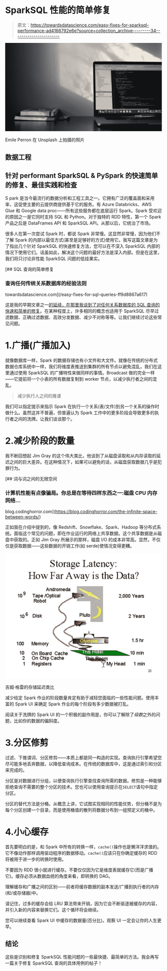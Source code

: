 # SparkSQL 性能的简单修复

> 原文：<https://towardsdatascience.com/easy-fixes-for-sparksql-performance-ad4166792e6e?source=collection_archive---------34----------------------->

![](img/d5f1a464e496c8cd03205b4a1cf5d6aa.png)

Emile Perron 在 Unsplash 上拍摄的照片

## 数据工程

## 针对 performant SparkSQL & PySpark 的快速简单的修复、最佳实践和检查

S park 是当今最流行的数据分析和工程工具之一。它拥有广泛的覆盖面和采用率，这促使主要的云提供商提供基于它的服务。有 Azure Databricks、AWS Glue 和 Google data proc——所有这些服务都在底层运行 Spark。Spark 受欢迎的原因之一是它同时支持 SQL 和 Python。对于独特的 RDD 特性，第一个 Spark 产品之后是 DataFrames API 和 SparkSQL API。从那以后，它统治了市场。

很多人在第一次尝试 Spark 时，都说 Spark 非常慢。这显然非常慢，因为他们不了解 Spark 的内部以最佳方式(甚至是足够好的方式)使用它。我写这篇文章是为了指出几个针对 SparkSQL 的快速修复方法，您可以在不深入 SparkSQL 内部的情况下使用它们。话虽如此，解决这个问题的最好方法是深入内部。但是在这里，我们将只讨论非性能 SparkSQL 问题的低挂果实。

[](/easy-fixes-for-sql-queries-ff9d8867a617) [## SQL 查询的简单修复

### 查询任何传统关系数据库的经验法则

towardsdatascience.com](/easy-fixes-for-sql-queries-ff9d8867a617) 

这是我的早期文章之一[的延续，在那里我谈到了对任何关系数据库的 SQL 查询的快速和简单的修复](https://linktr.ee/kovid)。在某种程度上，许多相同的概念也适用于 SparkSQL 尽早过滤数据、正确过滤数据、高效分发数据、减少不对称等等。让我们继续讨论这些常见问题。

# 1.广播(广播加入)

就像数据库一样，Spark 的数据存储也有小文件和大文件。就像在传统的分布式数据仓库系统中一样，我们将维度表推送到集群的所有节点以避免混乱，我们在这里通过使用 SparkSQL 的广播特性来做同样的事情。Broadcast 做的完全一样——它提前将一个小表的所有数据复制到 worker 节点，以减少执行者之间的混乱。

> 减少执行人之间的推诿

我们可以指定提示来指示 Spark 在执行一个关系(表/文件)到另一个关系的操作时做什么。虽然这并不普遍，但普遍认为 Spark 工作中的更多阶段会导致更多的执行者之间的洗牌。让我们谈谈那个。

# 2.减少阶段的数量

我不断回想起 Jim Gray 的这个伟大类比，他谈到了从磁盘读取和从内存读取的延迟之间的巨大差异。在这种情况下，如果可以避免的话，从磁盘获取数据几乎是犯罪行为。

[](https://blog.codinghorror.com/the-infinite-space-between-words/) [## 词与词之间的无限空间

### 计算机性能有点像骗局。你总是在等待四样东西之一:磁盘 CPU 内存网络…

blog.codinghorror.com](https://blog.codinghorror.com/the-infinite-space-between-words/) 

正如我在介绍中提到的，像 Redshift、Snowflake、Spark、Hadoop 等分布式系统。面临这个常见的问题，即在作业运行的网络上共享数据。这个共享数据是从磁盘中获取的。正如 Jim Gray 所展示的那样，磁盘 I/O 的成本非常高。显然，不仅仅是获取数据——这些数据的开销工作(如 serde)使情况变得更糟。

![](img/9d7f764359a33d1247e1d7a7685a3767.png)

吉姆·格雷的存储延迟类比

减少给定 Spark 作业的阶段数量肯定有助于减轻您面临的一些性能问题。使用丰富的 Spark UI 来确定 Spark 作业的每个阶段有多少数据被打乱。

阅读关于洗牌的 Spark UI 的一个积极的副作用是，你可以了解除了*级数*之外的问题，比如你的数据的偏斜度。

# 3.分区修剪

过滤、下推谓词、分区修剪——本质上都是同一构造的实现。查询执行引擎希望您尽可能多地丢弃数据，以降低查询成本。在传统的数据库中，这是通过索引和分区来完成的。

分区是对数据进行分组，以便查询执行引擎查找查询所需的数据。修剪是一种能够拒绝查询不需要的整个分区的技术。您也可以使用查询提示在`SELECT`语句中指定分区。

分区的替代方法是分桶。从概念上讲，它试图实现相同的性能优势，但分桶不是为每个分区创建一个目录，而是使用桶值的散列将数据分布到一组预定义的桶中。

# 4.小心缓存

首先要明白的是，和 Spark 中所有的转换一样，`cache()`操作也是懒洋洋求值的。它不像动作那样调用驱动程序的数据移动。`cache()`应该只在你确定缓存的 RDD 将被用于进一步的转换时使用。

不要因为 RDD 很小就进行缓存。不要仅仅因为它是维度表就缓存它(而是广播它)。缓存必须从数据血统的角度来看，即转换的 DAG。

理解缓存和广播之间的区别——前者将缓存数据的副本发送/广播到执行者的内存(和/或存储器)中。

请记住，过多的缓存会给 LRU 算法带来开销，因为它会不断驱逐被缓存的内容，并引入新的内容来替换它们。这个循环将会继续。

您可以继续查看 Spark UI 中缓存的数据量(百分比)。观察 UI 一定会让你的人生更早。

## 结论

这些是识别和修复 SparkSQL 性能问题的一些最快捷、最简单的方法。我会再写一篇关于修复 SparkSQL 查询的具体用例的帖子！
